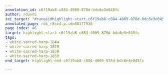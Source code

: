 ```yaml
---
annotation_id: c6f19ab8-c884-4069-878d-bdc6e3e045fc
author: rdunn5
tei_target: "#range(#highlight-start-c6f19ab8-c884-4069-878d-bdc6e3e045fc, #highlight-end-c6f19ab8-c884-4069-878d-bdc6e3e045fc)"
annotated_page: rdx_r8sv4.p.idm58177936
page_index: 46
target: highlight-start-c6f19ab8-c884-4069-878d-bdc6e3e045fc
tags:
- white-sacred-harp-1844
- white-sacred-harp-1870
- white-sacred-harp-1859
- white-sacred-harp-1850
end_target: highlight-end-c6f19ab8-c884-4069-878d-bdc6e3e045fc

---
```

